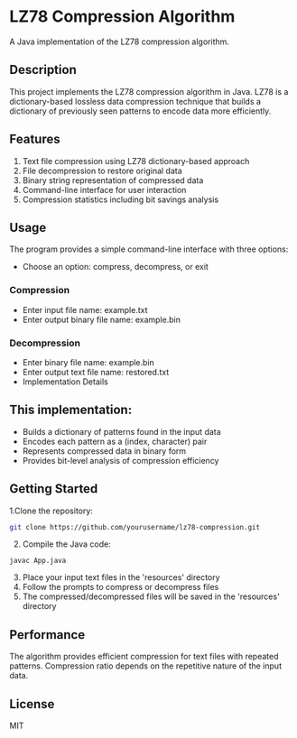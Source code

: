 # LZ78 Compression Algorithm
A Java implementation of the LZ78 compression algorithm.
## Description
This project implements the LZ78 compression algorithm in Java. LZ78 is a dictionary-based lossless data compression technique that builds a dictionary of previously seen patterns to encode data more efficiently.
## Features

1. Text file compression using LZ78 dictionary-based approach
2. File decompression to restore original data
3. Binary string representation of compressed data
4. Command-line interface for user interaction
5. Compression statistics including bit savings analysis

## Usage
The program provides a simple command-line interface with three options:
- Choose an option: compress, decompress, or exit
### Compression
- Enter input file name: example.txt
- Enter output binary file name: example.bin
### Decompression
- Enter binary file name: example.bin
- Enter output text file name: restored.txt
- Implementation Details
  
## This implementation:

* Builds a dictionary of patterns found in the input data
* Encodes each pattern as a (index, character) pair
* Represents compressed data in binary form
* Provides bit-level analysis of compression efficiency

## Getting Started
1.Clone the repository:

```bash
git clone https://github.com/yourusername/lz78-compression.git
```

2. Compile the Java code:
   
```
javac App.java
```

3. Place your input text files in the 'resources' directory
4. Follow the prompts to compress or decompress files
5. The compressed/decompressed files will be saved in the 'resources' directory


## Performance
The algorithm provides efficient compression for text files with repeated patterns. Compression ratio depends on the repetitive nature of the input data.
## License
MIT
